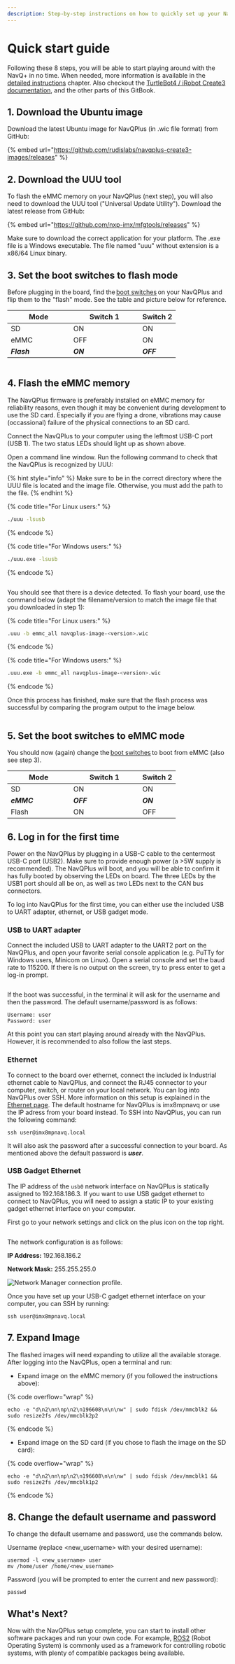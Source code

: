 ```yaml
---
description: Step-by-step instructions on how to quickly set up your NavQPlus
---
```


# Quick start guide

Following these 8 steps, you will be able to start playing around with the NavQ+ in no time. When needed, more information is available in the [detailed instructions](quickstart/) chapter. Also checkout the [TurtleBot4 / iRobot Create3 documentation](turtlebot4-irobot-create3.md), and the other parts of this GitBook.

## 1. Download the Ubuntu image

Download the latest Ubuntu image for NavQPlus (in .wic file format) from GitHub:

{% embed url="https://github.com/rudislabs/navqplus-create3-images/releases" %}

## 2. Download the UUU tool

To flash the eMMC memory on your NavQPlus (next step), you will also need to download the UUU tool ("Universal Update Utility"). Download the latest release from GitHub:&#x20;

{% embed url="https://github.com/nxp-imx/mfgtools/releases" %}

Make sure to download the correct application for your platform. The .exe file is a Windows executable. The file named "uuu" without extension is a x86/64 Linux binary.

## 3. Set the boot switches to flash mode

Before plugging in the board, find the [boot switches](quickstart/flashing-with-new-firmware/flashing-with-new-firmware.md) on your NavQPlus and flip them to the "flash" mode. See the table and picture below for reference.

<table><thead><tr><th width="127">Mode </th><th width="142">Switch 1</th><th>Switch 2</th></tr></thead><tbody><tr><td>SD </td><td>ON </td><td>ON </td></tr><tr><td>eMMC </td><td>OFF </td><td>ON </td></tr><tr><td><em><strong>Flash</strong></em> </td><td><em><strong>ON</strong></em> </td><td><em><strong>OFF</strong></em> </td></tr></tbody></table>

<figure><img src="../.gitbook/assets/image (7).png" alt=""><figcaption></figcaption></figure>

## 4. Flash the eMMC memory&#x20;

The NavQPlus firmware is preferably installed on eMMC memory for reliability reasons, even though it may be convenient during development to use the SD card. Especially if you are flying a drone, vibrations may cause (occassional) failure of the physical connections to an SD card.&#x20;

Connect the NavQPlus to your computer using the leftmost USB-C port (USB 1). The two status LEDs should light up as shown above.

Open a command line window. Run the following command to check that the NavQPlus is recognized by UUU:&#x20;

{% hint style="info" %}
Make sure to be in the correct directory where the UUU file is located and the image file. Otherwise, you must add the path to the file.&#x20;
{% endhint %}

{% code title="For Linux users:" %}
```bash
./uuu -lsusb
```
{% endcode %}

{% code title="For Windows users:" %}
```bash
./uuu.exe -lsusb
```
{% endcode %}

<figure><img src="../.gitbook/assets/image (3).png" alt=""><figcaption></figcaption></figure>

You should see that there is a device detected. To flash your board, use the command below (adapt the filename/version to match the image file that you downloaded in step 1):&#x20;

{% code title="For Linux users:" %}
```bash
.uuu -b emmc_all navqplus-image-<version>.wic 
```
{% endcode %}

{% code title="For Windows users:" %}
```bash
.uuu.exe -b emmc_all navqplus-image-<version>.wic 
```
{% endcode %}

Once this process has finished, make sure that the flash process was successful by comparing the program output to the image below.

<figure><img src="../.gitbook/assets/image (31).png" alt=""><figcaption></figcaption></figure>

## 5. Set the boot switches to eMMC mode

You should now (again) change the [boot switches](setup-guide-emmc.md#boot-switches) to boot from eMMC (also see step 3).

<table><thead><tr><th width="127">Mode </th><th width="142">Switch 1</th><th>Switch 2</th></tr></thead><tbody><tr><td>SD </td><td>ON </td><td>ON </td></tr><tr><td><em><strong>eMMC</strong></em> </td><td><em><strong>OFF</strong></em> </td><td><em><strong>ON</strong></em> </td></tr><tr><td>Flash </td><td>ON </td><td>OFF </td></tr></tbody></table>

## 6. Log in for the first time&#x20;

Power on the NavQPlus by plugging in a USB-C cable to the centermost USB-C port (USB2). Make sure to provide enough power (a >5W supply is recommended). The NavQPlus will boot, and you will be able to confirm it has fully booted by observing the LEDs on board. The three LEDs by the USB1 port should all be on, as well as two LEDs next to the CAN bus connectors.&#x20;

To log into NavQPlus for the first time, you can either use the included USB to UART adapter, ethernet, or USB gadget mode.&#x20;

### USB to UART adapter

Connect the included USB to UART adapter to the UART2 port on the NavQPlus, and open your favorite serial console application (e.g. PuTTy for Windows users, Minicom on Linux). Open a serial console and set the baud rate to 115200. If there is no output on the screen, try to press enter to get a log-in prompt.

<figure><img src="../.gitbook/assets/MicrosoftTeams-image.png" alt=""><figcaption></figcaption></figure>

If the boot was successful, in the terminal it will ask for the username and then the password. The default username/password is as follows:&#x20;

```
Username: user 
Password: user 
```

At this point you can start playing around already with the NavQPlus. However, it is recommended to also follow the last steps.

### Ethernet <a href="#ethernet" id="ethernet"></a>

To connect to the board over ethernet, connect the included ix Industrial ethernet cable to NavQPlus, and connect the RJ45 connector to your computer, switch, or router on your local network. You can log into NavQPlus over SSH. More information on this setup is explained in the [Ethernet page](quickstart/ethernet-over-usbc-gadget-mode.md). The default hostname for NavQPlus is imx8mpnavq or use the IP adress from your board instead. To SSH into NavQPlus, you can run the following command:

```
ssh user@imx8mpnavq.local
```

It will also ask the password after a successful connection to your board. As mentioned above the default password is _**user**_.

### USB Gadget Ethernet <a href="#usb-c-gadget-ethernet" id="usb-c-gadget-ethernet"></a>

The IP address of the `usb0` network interface on NavQPlus is statically assigned to 192.168.186.3. If you want to use USB gadget ethernet to connect to NavQPlus, you will need to assign a static IP to your existing gadget ethernet interface on your computer.&#x20;

First go to your network settings and click on the plus icon on the top right.

<figure><img src="../.gitbook/assets/image (10).png" alt=""><figcaption></figcaption></figure>

The network configuration is as follows:

**IP Address:** 192.168.186.2

**Network Mask:** 255.255.255.0

![Network Manager connection profile.](https://iroboteducation.github.io/create3\_docs/setup/data/navqplus/usb\_network.png)

Once you have set up your USB-C gadget ethernet interface on your computer, you can SSH by running:

```
ssh user@imx8mpnavq.local
```

## 7. Expand Image&#x20;

The flashed images will need expanding to utilize all the available storage. After logging into the NavQPlus, open a terminal and run:

* Expand image on the eMMC memory (if you followed the instructions above):

{% code overflow="wrap" %}
```
echo -e "d\n2\nn\np\n2\n196608\n\n\nw" | sudo fdisk /dev/mmcblk2 && sudo resize2fs /dev/mmcblk2p2 
```
{% endcode %}

* Expand image on the SD card (if you chose to flash the image on the SD card):&#x20;

{% code overflow="wrap" %}
```
echo -e "d\n2\nn\np\n2\n196608\n\n\nw" | sudo fdisk /dev/mmcblk1 && sudo resize2fs /dev/mmcblk1p2 
```
{% endcode %}

## 8. Change the default username and password <a href="#configuring-wifi-system-username-and-password" id="configuring-wifi-system-username-and-password"></a>

To change the default username and password, use the commands below.

Username (replace \<new\_username> with your desired username):

```
usermod -l <new_username> user
mv /home/user /home/<new_username>
```

Password (you will be prompted to enter the current and new password):

```
passwd
```

## What's Next?

Now with the NavQPlus setup complete, you can start to install other software packages and run your own code. For example, [ROS2](software/ros2/) (Robot Operating System) is commonly used as a framework for controlling robotic systems, with plenty of compatible packages being available.
